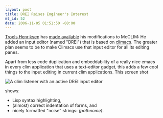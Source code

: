 ```yaml
--- 
layout: post
title: DREI Raises Engineer's Interest
mt_id: 52
date: 2006-11-05 01:51:50 -08:00
---
```

[Troels Henriksen](http://sigkill.dk/blog/) has [made available](http://article.gmane.org/gmane.lisp.mcclim.devel/1216) his modifications to McCLIM: He added an input editor (named "DREI") that is based on [climacs](http://common-lisp.net/project/climacs/). The greater plan seems to be to make Climacs use that input editor for all its editing panes.

Apart from less code duplication and embeddability of a really nice emacs in every clim application that uses a text-editor gadget, this adds a few cool things to the input editing in current clim applications. This screen shot

![A clim listener with an active DREI input editor](http://boinkor.net/lisp/porn/DREI-Listening.png)

shows:

* Lisp syntax highlighting,
* (almost) correct indentation of forms, and
* nicely formatted "noise" strings: *(pathname)*. 
